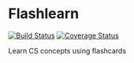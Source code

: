 # Flashlearn
[![Build Status](https://travis-ci.com/Victornguli/flashcards.svg?branch=master)](https://travis-ci.com/Victornguli/flashcards)
[![Coverage Status](https://coveralls.io/repos/github/Victornguli/flashcards/badge.svg?branch=master)](https://coveralls.io/github/Victornguli/flashcards?branch=master)

Learn CS concepts using flashcards
